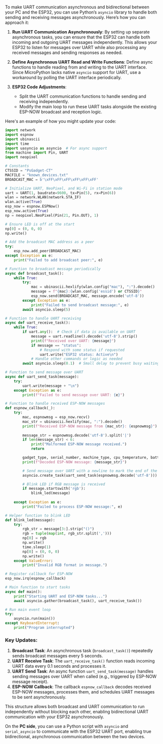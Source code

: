 To make UART communication asynchronous and bidirectional between your PC and the ESP32, you can use Python’s `asyncio` library to handle both sending and receiving messages asynchronously. Here’s how you can approach it:

1. **Run UART Communication Asynchronously**: By setting up separate asynchronous tasks, you can ensure that the ESP32 can handle both incoming and outgoing UART messages independently. This allows your ESP32 to listen for messages over UART while also processing any received messages and sending responses as needed.

2. **Define Asynchronous UART Read and Write Functions**: Define async functions to handle reading from and writing to the UART interface. Since MicroPython lacks native `asyncio` support for UART, use a workaround by polling the UART interface periodically.

3. **ESP32 Code Adjustments**:
   - Split the UART communication functions to handle sending and receiving independently.
   - Modify the main loop to run these UART tasks alongside the existing ESP-NOW broadcast and reception logic.

Here's an example of how you might update your code:

```python
import network
import espnow
import ubinascii
import time
import uasyncio as asyncio  # For async support
from machine import Pin, UART
import neopixel

# Constants
CTSSID = "PsGadget-CT"
MACFILE = "known_devices.txt"
BROADCAST_MAC = b'\xFF\xFF\xFF\xFF\xFF\xFF'

# Initialize UART, NeoPixel, and Wi-Fi in station mode
uart = UART(1, baudrate=9600, tx=Pin(5), rx=Pin(6))
wlan = network.WLAN(network.STA_IF)
wlan.active(True)
esp_now = espnow.ESPNow()
esp_now.active(True)
np = neopixel.NeoPixel(Pin(21, Pin.OUT), 1)

# Ensure LED is off at the start
np[0] = (0, 0, 0)
np.write()

# Add the broadcast MAC address as a peer
try:
    esp_now.add_peer(BROADCAST_MAC)
except Exception as e:
    print("Failed to add broadcast peer:", e)

# Function to broadcast message periodically
async def broadcast_task():
    while True:
        try:
            mac = ubinascii.hexlify(wlan.config("mac"), ":").decode()
            message = f"{mac}:{wlan.config('essid') or CTSSID}"
            esp_now.send(BROADCAST_MAC, message.encode('utf-8'))
        except Exception as e:
            print("Failed to send broadcast message:", e)
        await asyncio.sleep(5)

# Function to handle UART receiving
async def uart_receive_task():
    while True:
        if uart.any():  # Check if data is available on UART
            message = uart.readline().decode('utf-8').strip()
            print(f"Received over UART: {message}")
            if message == "status":
                # Respond with some status if requested
                uart.write("ESP32 status: Active\n")
            # Handle other commands or logic as needed
        await asyncio.sleep(0.1)  # Small delay to prevent busy waiting

# Function to send message over UART
async def uart_send_task(message):
    try:
        uart.write(message + "\n")
    except Exception as e:
        print(f"Failed to send message over UART: {e}")

# Function to handle received ESP-NOW messages
def espnow_callback(_):
    try:
        mac, espnowmsg = esp_now.recv()
        mac_str = ubinascii.hexlify(mac, ":").decode()
        print(f"Received ESP-NOW message from {mac_str}: {espnowmsg}")
        
        message_str = espnowmsg.decode('utf-8').split('|')
        if len(message_str) < 6:
            print("Malformed ESP-NOW message received.")
            return

        gadget_type, serial_number, machine_type, cpu_temperature, battery_status, message = message_str
        print(f"Decoded ESP-NOW message: {message_str}")

        # Send message over UART with a newline to mark the end of the message
        asyncio.create_task(uart_send_task(espnowmsg.decode('utf-8')))

        # Blink LED if RGB message is received
        if message.startswith('rgb'):
            blink_led(message)
            
    except Exception as e:
        print("Failed to process ESP-NOW message:", e)

# Helper function to blink LED
def blink_led(message):
    try:
        rgb_str = message[3:].strip("()")
        rgb = tuple(map(int, rgb_str.split(',')))
        np[0] = rgb
        np.write()
        time.sleep(1)
        np[0] = (0, 0, 0)
        np.write()
    except ValueError:
        print("Invalid RGB format in message.")

# Register callback for ESP-NOW
esp_now.irq(espnow_callback)

# Main function to start tasks
async def main():
    print("Starting UART and ESP-NOW tasks...")
    await asyncio.gather(broadcast_task(), uart_receive_task())

# Run main event loop
try:
    asyncio.run(main())
except KeyboardInterrupt:
    print("Program interrupted")
```

### Key Updates:
1. **Broadcast Task**: An asynchronous task (`broadcast_task()`) repeatedly sends broadcast messages every 5 seconds.
2. **UART Receive Task**: The `uart_receive_task()` function reads incoming UART data every 0.1 seconds and processes it.
3. **UART Send Task**: An async function `uart_send_task(message)` handles sending messages over UART when called (e.g., triggered by ESP-NOW message receipt).
4. **ESP-NOW Callback**: The callback `espnow_callback` decodes received ESP-NOW messages, processes them, and schedules UART messages to be sent asynchronously.

This structure allows both broadcast and UART communication to run independently without blocking each other, enabling bidirectional UART communication with your ESP32 asynchronously. 

On the **PC side**, you can use a Python script with `asyncio` and `serial_asyncio` to communicate with the ESP32 UART port, enabling true bidirectional, asynchronous communication between the two devices.